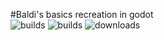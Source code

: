 #Baldi's basics recreation in godot  
![builds](https://img.shields.io/github/actions/workflow/status/Everything-Godot/Baldi-Godot-Remakes/.github%2Fworkflows%2Fbuild_push_pr.yml?label=开发版构建&branch=main&style=flat)
![builds](https://img.shields.io/github/actions/workflow/status/Everything-Godot/Baldi-Godot-Remakes/.github%2Fworkflows%2Fbuild_releases.yml?label=正式版构建&branch=main&style=flat)
![downloads](https://img.shields.io/github/downloads/Everything-Godot/Baldi-Godot-Remakes/total)
